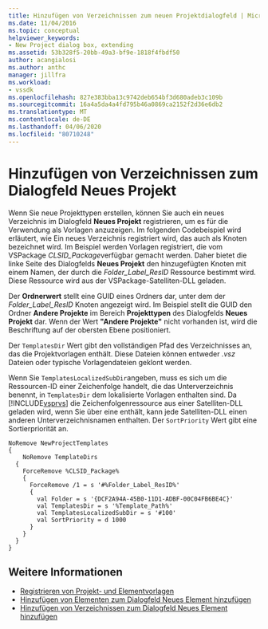 ```yaml
---
title: Hinzufügen von Verzeichnissen zum neuen Projektdialogfeld | Microsoft Docs
ms.date: 11/04/2016
ms.topic: conceptual
helpviewer_keywords:
- New Project dialog box, extending
ms.assetid: 53b328f5-20bb-49a3-bf9e-1818f4fbdf50
author: acangialosi
ms.author: anthc
manager: jillfra
ms.workload:
- vssdk
ms.openlocfilehash: 827e383bba13c9742deb654bf3d680adeb3c109b
ms.sourcegitcommit: 16a4a5da4a4fd795b46a0869ca2152f2d36e6db2
ms.translationtype: MT
ms.contentlocale: de-DE
ms.lasthandoff: 04/06/2020
ms.locfileid: "80710248"
---
```

# <a name="add-directories-to-the-new-project-dialog-box"></a>Hinzufügen von Verzeichnissen zum Dialogfeld Neues Projekt
Wenn Sie neue Projekttypen erstellen, können Sie auch ein neues Verzeichnis im Dialogfeld **Neues Projekt** registrieren, um es für die Verwendung als Vorlagen anzuzeigen. Im folgenden Codebeispiel wird erläutert, wie Ein neues Verzeichnis registriert wird, das auch als Knoten bezeichnet wird. Im Beispiel werden Vorlagen registriert, die vom VSPackage *CLSID_Package*verfügbar gemacht werden. Daher bietet die linke Seite des Dialogfelds **Neues Projekt** den hinzugefügten Knoten mit einem Namen, der durch die *Folder_Label_ResID* Ressource bestimmt wird. Diese Ressource wird aus der VSPackage-Satelliten-DLL geladen.

 Der **Ordnerwert** stellt eine GUID eines Ordners dar, unter dem der *Folder_Label_ResID* Knoten angezeigt wird. Im Beispiel stellt die GUID den Ordner **Andere Projekte** im Bereich **Projekttypen** des Dialogfelds **Neues Projekt** dar. Wenn der Wert **"Andere Projekte"** nicht vorhanden ist, wird die Beschriftung auf der obersten Ebene positioniert.

 Der `TemplatesDir` Wert gibt den vollständigen Pfad des Verzeichnisses an, das die Projektvorlagen enthält. Diese Dateien können entweder *.vsz* Dateien oder typische Vorlagendateien geklont werden.

 Wenn Sie `TemplatesLocalizedSubDir`angeben, muss es sich um die Ressourcen-ID einer Zeichenfolge handelt, die das Unterverzeichnis benennt, in `TemplatesDir` dem lokalisierte Vorlagen enthalten sind. Da [!INCLUDE[vsprvs](../../code-quality/includes/vsprvs_md.md)] die Zeichenfolgenressource aus einer Satelliten-DLL geladen wird, wenn Sie über eine enthält, kann jede Satelliten-DLL einen anderen Unterverzeichnisnamen enthalten. Der `SortPriority` Wert gibt eine Sortierpriorität an.

```
NoRemove NewProjectTemplates
{
    NoRemove TemplateDirs
  {
    ForceRemove %CLSID_Package%
    {
      ForceRemove /1 = s '#%Folder_Label_ResID%'
      {
        val Folder = s '{DCF2A94A-45B0-11D1-ADBF-00C04FB6BE4C}'
        val TemplatesDir = s '%Template_Path%'
        val TemplatesLocalizedSubDir = s '#100'
        val SortPriority = d 1000
      }
    }
  }
}
```

## <a name="see-also"></a>Weitere Informationen
- [Registrieren von Projekt- und Elementvorlagen](../../extensibility/internals/registering-project-and-item-templates.md)
- [Hinzufügen von Elementen zum Dialogfeld Neues Element hinzufügen](../../extensibility/internals/adding-items-to-the-add-new-item-dialog-boxes.md)
- [Hinzufügen von Verzeichnissen zum Dialogfeld Neues Element hinzufügen](../../extensibility/internals/adding-directories-to-the-add-new-item-dialog-box.md)
